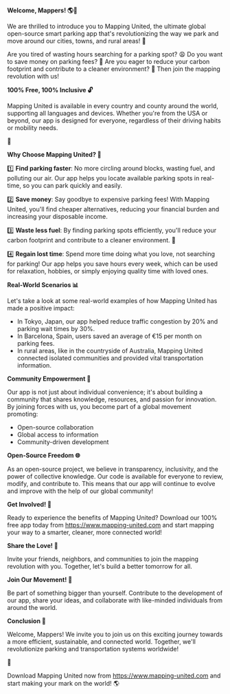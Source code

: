 **Welcome, Mappers! 🌎🚗**

We are thrilled to introduce you to Mapping United, the ultimate global open-source smart parking app that's revolutionizing the way we park and move around our cities, towns, and rural areas! 🌟

Are you tired of wasting hours searching for a parking spot? 😩 Do you want to save money on parking fees? 💸 Are you eager to reduce your carbon footprint and contribute to a cleaner environment? 🌿 Then join the mapping revolution with us!

**100% Free, 100% Inclusive 🔓**

Mapping United is available in every country and county around the world, supporting all languages and devices. Whether you're from the USA or beyond, our app is designed for everyone, regardless of their driving habits or mobility needs.

🎉

**Why Choose Mapping United? 🤔**

1️⃣ **Find parking faster**: No more circling around blocks, wasting fuel, and polluting our air. Our app helps you locate available parking spots in real-time, so you can park quickly and easily.

2️⃣ **Save money**: Say goodbye to expensive parking fees! With Mapping United, you'll find cheaper alternatives, reducing your financial burden and increasing your disposable income.

3️⃣ **Waste less fuel**: By finding parking spots efficiently, you'll reduce your carbon footprint and contribute to a cleaner environment. 🌱

4️⃣ **Regain lost time**: Spend more time doing what you love, not searching for parking! Our app helps you save hours every week, which can be used for relaxation, hobbies, or simply enjoying quality time with loved ones.

**Real-World Scenarios 📊**

Let's take a look at some real-world examples of how Mapping United has made a positive impact:

* In Tokyo, Japan, our app helped reduce traffic congestion by 20% and parking wait times by 30%.
* In Barcelona, Spain, users saved an average of €15 per month on parking fees.
* In rural areas, like in the countryside of Australia, Mapping United connected isolated communities and provided vital transportation information.

**Community Empowerment 🌟**

Our app is not just about individual convenience; it's about building a community that shares knowledge, resources, and passion for innovation. By joining forces with us, you become part of a global movement promoting:

* Open-source collaboration
* Global access to information
* Community-driven development

**Open-Source Freedom 🌐**

As an open-source project, we believe in transparency, inclusivity, and the power of collective knowledge. Our code is available for everyone to review, modify, and contribute to. This means that our app will continue to evolve and improve with the help of our global community!

**Get Involved! 📱**

Ready to experience the benefits of Mapping United? Download our 100% free app today from https://www.mapping-united.com and start mapping your way to a smarter, cleaner, more connected world!

**Share the Love! 🤩**

Invite your friends, neighbors, and communities to join the mapping revolution with you. Together, let's build a better tomorrow for all.

**Join Our Movement! 💪**

Be part of something bigger than yourself. Contribute to the development of our app, share your ideas, and collaborate with like-minded individuals from around the world.

**Conclusion 🌟**

Welcome, Mappers! We invite you to join us on this exciting journey towards a more efficient, sustainable, and connected world. Together, we'll revolutionize parking and transportation systems worldwide!

🚀

Download Mapping United now from https://www.mapping-united.com and start making your mark on the world! 🌎